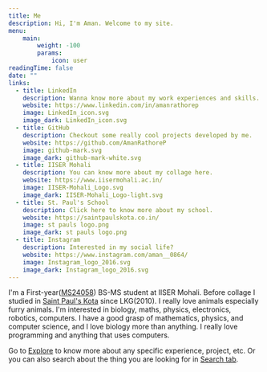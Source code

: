 ```yaml
---
title: Me
description: Hi, I'm Aman. Welcome to my site.
menu:
    main: 
        weight: -100
        params:
            icon: user
readingTime: false
date: ""
links:
  - title: LinkedIn
    description: Wanna know more about my work experiences and skills.
    website: https://www.linkedin.com/in/amanrathorep
    image: LinkedIn_icon.svg
    image_dark: LinkedIn_icon.svg
  - title: GitHub
    description: Checkout some really cool projects developed by me.
    website: https://github.com/AmanRathoreP
    image: github-mark.svg
    image_dark: github-mark-white.svg
  - title: IISER Mohali
    description: You can know more about my collage here.
    website: https://www.iisermohali.ac.in/
    image: IISER-Mohali_Logo.svg
    image_dark: IISER-Mohali_Logo-light.svg
  - title: St. Paul's School
    description: Click here to know more about my school.
    website: https://saintpaulskota.co.in/
    image: st pauls logo.png
    image_dark: st pauls logo.png
  - title: Instagram
    description: Interested in my social life?
    website: https://www.instagram.com/aman__0864/
    image: Instagram_logo_2016.svg
    image_dark: Instagram_logo_2016.svg
---
```


I'm a First-year([MS24058](mailto:ms24058@iisermohali.ac.in)) BS-MS student at IISER Mohali. Before collage I studied in [Saint Paul's Kota](https://saintpaulskota.co.in/) since LKG(2010). I really love animals especially furry animals. I'm interested in biology, maths, physics, electronics, robotics, computers. I have a good grasp of mathematics, physics, and computer science, and I love biology more than anything. I really love programming and anything that uses computers.

Go to [Explore](explore) to know more about any specific experience, project, etc. Or you can also search about the thing you are looking for in [Search tab](search).
